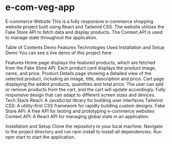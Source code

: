 # e-com-veg-app
E-commerce Website 
This is a fully responsive e-commerce shopping website project built using React and Tailwind CSS. The website utilizes the Fake Store API to fetch data and display products. The Context API is used to manage state throughout the application.

Table of Contents
Demo
Features
Technologies Used
Installation and Setup
Demo
You can see a live demo of this project here.

Features
Home page displays the featured products, which are fetched from the Fake Store API. Each product card displays the product image, name, and price.
Product Details page showing a detailed view of the selected product, including an image, title, description and price.
Cart page displaying the added products, quantities and total price. The user can add or remove products from the cart, and the cart will update accordingly.
Fully responsive design that can adapt to different screen sizes and devices.
Tech Stack
React: A JavaScript library for building user interfaces
Tailwind CSS: A utility-first CSS framework for rapidly building custom designs.
Fake Store API: A free API for testing and prototyping e-commerce websites
Context API: A React API for managing global state in an application.

Installation and Setup
Clone the repository to your local machine.
Navigate to the project directory and run npm install to install all dependencies.
Run npm start to start the application.
